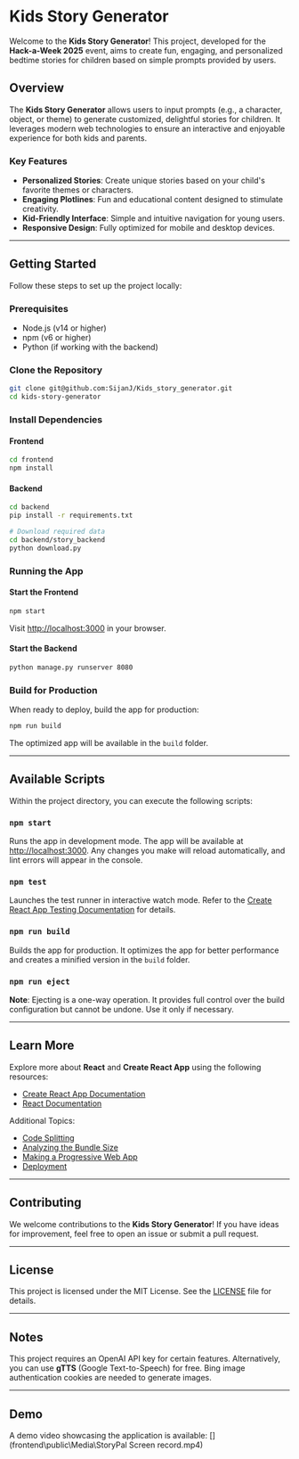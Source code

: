 # Kids Story Generator

Welcome to the **Kids Story Generator**! This project, developed for the **Hack-a-Week 2025** event, aims to create fun, engaging, and personalized bedtime stories for children based on simple prompts provided by users.

## Overview

The **Kids Story Generator** allows users to input prompts (e.g., a character, object, or theme) to generate customized, delightful stories for children. It leverages modern web technologies to ensure an interactive and enjoyable experience for both kids and parents.

### Key Features

- **Personalized Stories**: Create unique stories based on your child's favorite themes or characters.
- **Engaging Plotlines**: Fun and educational content designed to stimulate creativity.
- **Kid-Friendly Interface**: Simple and intuitive navigation for young users.
- **Responsive Design**: Fully optimized for mobile and desktop devices.

---

## Getting Started

Follow these steps to set up the project locally:

### Prerequisites

- Node.js (v14 or higher)
- npm (v6 or higher)
- Python (if working with the backend)

### Clone the Repository

```bash
git clone git@github.com:SijanJ/Kids_story_generator.git
cd kids-story-generator
```

### Install Dependencies

#### Frontend

```bash
cd frontend
npm install
```

#### Backend

```bash
cd backend
pip install -r requirements.txt

# Download required data
cd backend/story_backend
python download.py
```

### Running the App

#### Start the Frontend

```bash
npm start
```

Visit [http://localhost:3000](http://localhost:3000) in your browser.

#### Start the Backend

```bash
python manage.py runserver 8080
```

### Build for Production

When ready to deploy, build the app for production:

```bash
npm run build
```

The optimized app will be available in the `build` folder.

---

## Available Scripts

Within the project directory, you can execute the following scripts:

### `npm start`

Runs the app in development mode. The app will be available at [http://localhost:3000](http://localhost:3000). Any changes you make will reload automatically, and lint errors will appear in the console.

### `npm test`

Launches the test runner in interactive watch mode. Refer to the [Create React App Testing Documentation](https://facebook.github.io/create-react-app/docs/running-tests) for details.

### `npm run build`

Builds the app for production. It optimizes the app for better performance and creates a minified version in the `build` folder.

### `npm run eject`

**Note**: Ejecting is a one-way operation. It provides full control over the build configuration but cannot be undone. Use it only if necessary.

---

## Learn More

Explore more about **React** and **Create React App** using the following resources:

- [Create React App Documentation](https://facebook.github.io/create-react-app/docs/getting-started)
- [React Documentation](https://reactjs.org/docs/getting-started.html)

Additional Topics:

- [Code Splitting](https://facebook.github.io/create-react-app/docs/code-splitting)
- [Analyzing the Bundle Size](https://facebook.github.io/create-react-app/docs/analyzing-the-bundle-size)
- [Making a Progressive Web App](https://facebook.github.io/create-react-app/docs/making-a-progressive-web-app)
- [Deployment](https://facebook.github.io/create-react-app/docs/deployment)

---

## Contributing

We welcome contributions to the **Kids Story Generator**! If you have ideas for improvement, feel free to open an issue or submit a pull request.

---

## License

This project is licensed under the MIT License. See the [LICENSE](LICENSE) file for details.

---

## Notes

This project requires an OpenAI API key for certain features. Alternatively, you can use **gTTS** (Google Text-to-Speech) for free. Bing image authentication cookies are needed to generate images.

---

## Demo

A demo video showcasing the application is available: []\(frontend\public\Media\StoryPal Screen record.mp4)